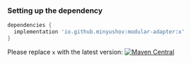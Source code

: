 ### Setting up the dependency
```groovy
dependencies {
  implementation 'io.github.minyushov:modular-adapter:x'
}
```

Please replace `x` with the latest version: [![Maven Central](https://maven-badges.herokuapp.com/maven-central/io.github.minyushov/modular-adapter/badge.svg)](https://maven-badges.herokuapp.com/maven-central/io.github.minyushov/modular-adapter)
